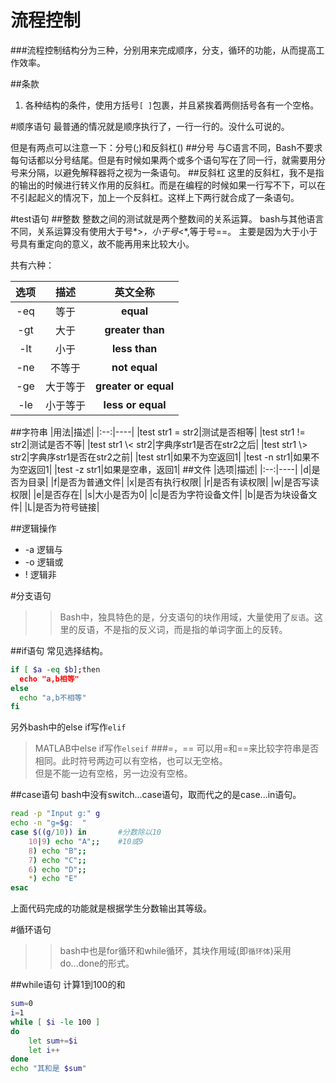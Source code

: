 流程控制
========
###流程控制结构分为三种，分别用来完成顺序，分支，循环的功能，从而提高工作效率。

##条款
1. 各种结构的条件，使用方括号`[ ]`包裹，并且紧挨着两侧括号各有一个空格。


#顺序语句
最普通的情况就是顺序执行了，一行一行的。没什么可说的。

但是有两点可以注意一下：分号(;)和反斜杠(\)
##分号
与C语言不同，Bash不要求每句话都以分号结尾。但是有时候如果两个或多个语句写在了同一行，就需要用分号来分隔，以避免解释器将之视为一条语句。
##反斜杠
这里的反斜杠，我不是指的输出的时候进行转义作用的反斜杠。而是在编程的时候如果一行写不下，可以在不引起起义的情况下，加上一个反斜杠。这样上下两行就合成了一条语句。

#test语句
##整数
整数之间的测试就是两个整数间的关系运算。
bash与其他语言不同，关系运算没有使用大于号*>*，小于号*<*,等于号==。
主要是因为大于小于号具有重定向的意义，故不能再用来比较大小。

共有六种：

| 选项 |  描述  |英文全称
|:------:|:------:|:------:
|-eq     |等于    |**equal**
| -gt    |大于    |**greater than**
|-lt     |小于    |**less than**
| -ne    |不等于  |**not equal**
| -ge    |大于等于|**greater or equal**
| -le    |小于等于|**less or equal**
##字符串
|用法|描述|
|:--:|----|
|test str1 = str2|测试是否相等|
|test str1 != str2|测试是否不等|
|test str1 \\< str2|字典序str1是否在str2之后|
|test str1 \\> str2|字典序str1是否在str2之前|
|test str1|如果不为空返回1|
|test -n str1|如果不为空返回1|
|test -z str1|如果是空串，返回1|
##文件
|选项|描述|
|:--:|----|
|d|是否为目录|
|f|是否为普通文件|
|x|是否有执行权限|
|r|是否有读权限|
|w|是否写读权限|
|e|是否存在|
|s|大小是否为0|
|c|是否为字符设备文件|
|b|是否为块设备文件|
|L|是否为符号链接|

##逻辑操作
* -a 逻辑与
* -o 逻辑或
* !  逻辑非

#分支语句
>>Bash中，独具特色的是，分支语句的块作用域，大量使用了`反语`。这里的反语，不是指的反义词，而是指的单词字面上的反转。

##if语句
常见选择结构。
```bash
if [ $a -eq $b];then
  echo "a,b相等"
else
  echo "a,b不相等"
fi
```
另外bash中的else if写作`elif`
>MATLAB中else if写作`elseif`
###=，==
可以用=和==来比较字符串是否相同。此时符号两边可以有空格，也可以无空格。  
但是不能一边有空格，另一边没有空格。


##case语句
bash中没有switch...case语句，取而代之的是case...in语句。
```bash
read -p "Input g:" g
echo -n "g=$g:  "
case $((g/10)) in       #分数除以10
    10|9) echo "A";;    #10或9
    8) echo "B";;
    7) echo "C";;
    6) echo "D";;
    *) echo "E"
esac
```
上面代码完成的功能就是根据学生分数输出其等级。



#循环语句
>>bash中也是for循环和while循环，其块作用域(即`循环体`)采用do...done的形式。

##while语句
计算1到100的和
```bash
sum=0
i=1
while [ $i -le 100 ]
do
    let sum+=$i
    let i++
done
echo "其和是 $sum"
```

